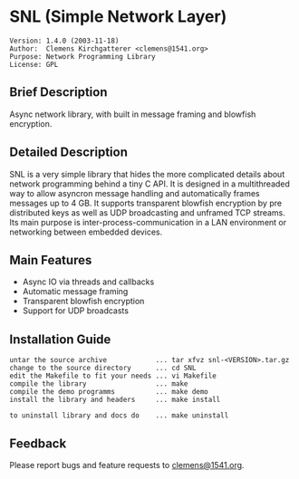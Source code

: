 SNL (Simple Network Layer)
==========================

    Version: 1.4.0 (2003-11-18)
    Author:  Clemens Kirchgatterer <clemens@1541.org>
    Purpose: Network Programming Library
    License: GPL


Brief Description
-----------------

Async network library, with built in message framing and blowfish encryption.


Detailed Description
--------------------

SNL is a very simple library that hides the more complicated details about
network programming behind a tiny C API. It is designed in a multithreaded
way to allow asyncron message handling and automatically frames messages up
to 4 GB. It supports transparent blowfish encryption by pre distributed keys
as well as UDP broadcasting and unframed TCP streams. Its main purpose is
inter-process-communication in a LAN environment or networking between
embedded devices.


Main Features
-------------

* Async IO via threads and callbacks
* Automatic message framing
* Transparent blowfish encryption
* Support for UDP broadcasts


Installation Guide
------------------

    untar the source archive            ... tar xfvz snl-<VERSION>.tar.gz
    change to the source directory      ... cd SNL
    edit the Makefile to fit your needs ... vi Makefile
    compile the library                 ... make
    compile the demo programms          ... make demo
    install the library and headers     ... make install

    to uninstall library and docs do    ... make uninstall


Feedback
--------

Please report bugs and feature requests to <clemens@1541.org>.
